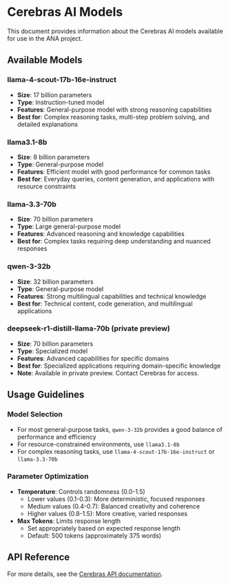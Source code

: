 # Cerebras AI Models

This document provides information about the Cerebras AI models available for use in the ANA project.

## Available Models

### llama-4-scout-17b-16e-instruct
- **Size**: 17 billion parameters
- **Type**: Instruction-tuned model
- **Features**: General-purpose model with strong reasoning capabilities
- **Best for**: Complex reasoning tasks, multi-step problem solving, and detailed explanations

### llama3.1-8b
- **Size**: 8 billion parameters
- **Type**: General-purpose model
- **Features**: Efficient model with good performance for common tasks
- **Best for**: Everyday queries, content generation, and applications with resource constraints

### llama-3.3-70b
- **Size**: 70 billion parameters
- **Type**: Large general-purpose model
- **Features**: Advanced reasoning and knowledge capabilities
- **Best for**: Complex tasks requiring deep understanding and nuanced responses

### qwen-3-32b
- **Size**: 32 billion parameters
- **Type**: General-purpose model
- **Features**: Strong multilingual capabilities and technical knowledge
- **Best for**: Technical content, code generation, and multilingual applications

### deepseek-r1-distill-llama-70b (private preview)
- **Size**: 70 billion parameters
- **Type**: Specialized model
- **Features**: Advanced capabilities for specific domains
- **Best for**: Specialized applications requiring domain-specific knowledge
- **Note**: Available in private preview. Contact Cerebras for access.

## Usage Guidelines

### Model Selection
- For most general-purpose tasks, `qwen-3-32b` provides a good balance of performance and efficiency
- For resource-constrained environments, use `llama3.1-8b`
- For complex reasoning tasks, use `llama-4-scout-17b-16e-instruct` or `llama-3.3-70b`

### Parameter Optimization
- **Temperature**: Controls randomness (0.0-1.5)
  - Lower values (0.1-0.3): More deterministic, focused responses
  - Medium values (0.4-0.7): Balanced creativity and coherence
  - Higher values (0.8-1.5): More creative, varied responses
- **Max Tokens**: Limits response length
  - Set appropriately based on expected response length
  - Default: 500 tokens (approximately 375 words)

## API Reference
For more details, see the [Cerebras API documentation](https://inference-docs.cerebras.ai/api-reference/chat-completions).
